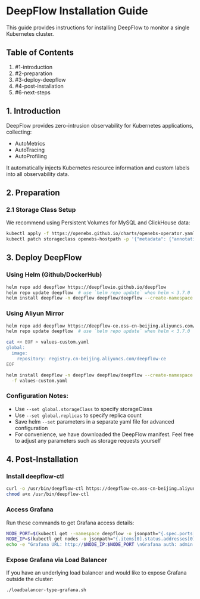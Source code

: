 # DeepFlow Installation Guide

This guide provides instructions for installing DeepFlow to monitor a single Kubernetes cluster.

## Table of Contents
1. #1-introduction
2. #2-preparation
3. #3-deploy-deepflow
4. #4-post-installation
5. #6-next-steps

## 1. Introduction
DeepFlow provides zero-intrusion observability for Kubernetes applications, collecting:
- AutoMetrics
- AutoTracing
- AutoProfiling

It automatically injects Kubernetes resource information and custom labels into all observability data.

## 2. Preparation

### 2.1 Storage Class Setup
We recommend using Persistent Volumes for MySQL and ClickHouse data:

```bash
kubectl apply -f https://openebs.github.io/charts/openebs-operator.yaml
kubectl patch storageclass openebs-hostpath -p '{"metadata": {"annotations":{"storageclass.kubernetes.io/is-default-class":"true"}}}'
```

## 3. Deploy DeepFlow

### Using Helm (Github/DockerHub)
```bash
helm repo add deepflow https://deepflowio.github.io/deepflow
helm repo update deepflow  # use `helm repo update` when helm < 3.7.0
helm install deepflow -n deepflow deepflow/deepflow --create-namespace
```

### Using Aliyun Mirror
```bash
helm repo add deepflow https://deepflow-ce.oss-cn-beijing.aliyuncs.com/chart/stable
helm repo update deepflow  # use `helm repo update` when helm < 3.7.0

cat << EOF > values-custom.yaml
global:
  image:
    repository: registry.cn-beijing.aliyuncs.com/deepflow-ce
EOF

helm install deepflow -n deepflow deepflow/deepflow --create-namespace \
  -f values-custom.yaml
```

### Configuration Notes:
- Use `--set global.storageClass` to specify storageClass
- Use `--set global.replicas` to specify replica count
- Save helm `--set` parameters in a separate yaml file for advanced configuration
- For convenience, we have downloaded the DeepFlow manifest. Feel free to adjust any parameters such as storage requests yourself

## 4. Post-Installation

### Install deepflow-ctl
```bash
curl -o /usr/bin/deepflow-ctl https://deepflow-ce.oss-cn-beijing.aliyuncs.com/bin/ctl/stable/linux/$(arch | sed 's|x86_64|amd64|' | sed 's|aarch64|arm64|')/deepflow-ctl
chmod a+x /usr/bin/deepflow-ctl
```

### Access Grafana
Run these commands to get Grafana access details:
```bash
NODE_PORT=$(kubectl get --namespace deepflow -o jsonpath="{.spec.ports[0].nodePort}" services deepflow-grafana)
NODE_IP=$(kubectl get nodes -o jsonpath="{.items[0].status.addresses[0].address}")
echo -e "Grafana URL: http://$NODE_IP:$NODE_PORT \nGrafana auth: admin:deepflow"
```

### Expose Grafana via Load Balancer
If you have an underlying load balancer and would like to expose Grafana outside the cluster:
```bash
./loadbalancer-type-grafana.sh
```
